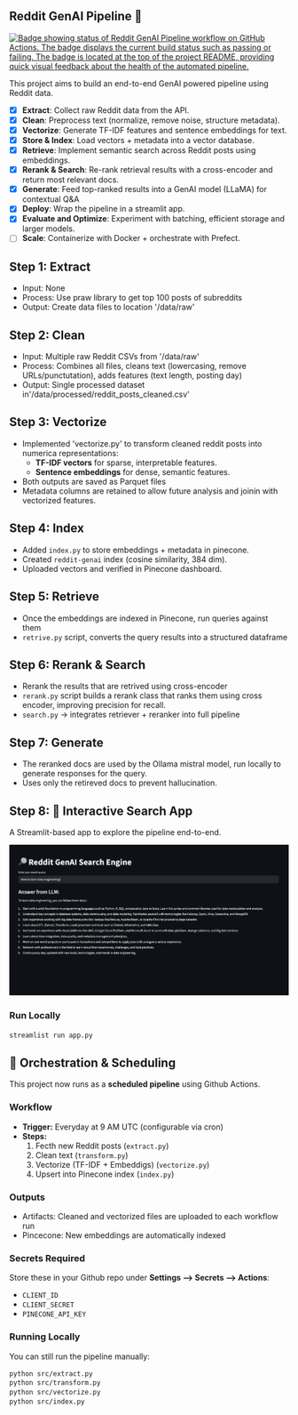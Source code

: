 ## Reddit GenAI Pipeline 🚀

[![Badge showing status of Reddit GenAI Pipeline workflow on GitHub Actions. The badge displays the current build status such as passing or failing. The badge is located at the top of the project README, providing quick visual feedback about the health of the automated pipeline.](https://github.com/Narasimhag/reddit-genai-pipeline/actions/workflows/pipeline.yml/badge.svg)](https://github.com/Narasimhag/reddit-genai-pipeline/actions/workflows/pipeline.yml)

This project aims to build an end-to-end GenAI powered pipeline using Reddit data.
- [x] **Extract**: Collect raw Reddit data from the API.
- [x] **Clean**: Preprocess text (normalize, remove noise, structure metadata).
- [x] **Vectorize**: Generate TF-IDF features and sentence embeddings for text.
- [x] **Store & Index**: Load vectors + metadata into a vector database.
- [x] **Retrieve**: Implement semantic search across Reddit posts using embeddings.
- [x] **Rerank & Search**: Re-rank retrieval results with a cross-encoder and return most relevant docs.
- [x] **Generate**: Feed top-ranked results into a GenAI model (LLaMA) for contextual Q&A
- [x] **Deploy**: Wrap the pipeline in a streamlit app.
- [x] **Evaluate and Optimize**: Experiment with batching, efficient storage and larger models.
- [ ] **Scale**: Containerize with Docker + orchestrate with Prefect.

## Step 1: Extract
- Input: None
- Process: Use praw library to get top 100 posts of subreddits
- Output: Create data files to location '/data/raw'

## Step 2: Clean
- Input: Multiple raw Reddit CSVs from '/data/raw'
- Process: Combines all files, cleans text (lowercasing, remove URLs/punctutation), adds features (text length, posting day)
- Output: Single processed dataset in'/data/processed/reddit_posts_cleaned.csv'

## Step 3: Vectorize
- Implemented 'vectorize.py' to transform cleaned reddit posts into numerica representations:
    - **TF-IDF vectors** for sparse, interpretable features.
    - **Sentence embeddings** for dense, semantic features.
- Both outputs are saved as Parquet files
- Metadata columns are retained to allow future analysis and joinin with vectorized features.

## Step 4: Index
- Added `index.py` to store embeddings + metadata in pinecone.
- Created `reddit-genai` index (cosine similarity, 384 dim).
- Uploaded vectors and verified in Pinecone dashboard.

## Step 5: Retrieve
- Once the embeddings are indexed in Pinecone, run queries against them
- `retrive.py` script, converts the query results into a structured dataframe

## Step 6: Rerank & Search
- Rerank the results that are retrived using cross-encoder
- `rerank.py` script builds a rerank class that ranks them using cross encoder, improving precision for recall.
- `search.py` -> integrates retriever + reranker into full pipeline

## Step 7: Generate
- The reranked docs are used by the Ollama mistral model, run locally to generate responses for the query.
- Uses only the retireved docs to prevent hallucination.

## Step 8: 🚀 Interactive Search App

A Streamlit-based app to explore the pipeline end-to-end.

![Reddit GenAI Pipeline Screenshot](images/demo_1.png)

### Run Locally
```bash
streamlist run app.py
```
## 🚀 Orchestration & Scheduling

This project now runs as a **scheduled pipeline** using Github Actions.

### Workflow
- **Trigger:** Everyday at 9 AM UTC (configurable via cron)
- **Steps:**
    1. Fecth new Reddit posts (`extract.py`)
    2. Clean text (`transform.py`)
    3. Vectorize (TF-IDF + Embeddigs) (`vectorize.py`)
    4. Upsert into Pinecone index (`index.py`)

### Outputs
- Artifacts: Cleaned and vectorized files are uploaded to each workflow run
- Pincecone: New embeddings are automatically indexed

### Secrets Required
Store these in your Github repo under **Settings --> Secrets --> Actions**:
- `CLIENT_ID`
- `CLIENT_SECRET`
- `PINECONE_API_KEY`

### Running Locally
You can still run the pipeline manually:
```bash
python src/extract.py
python src/transform.py
python src/vectorize.py
python src/index.py
```


